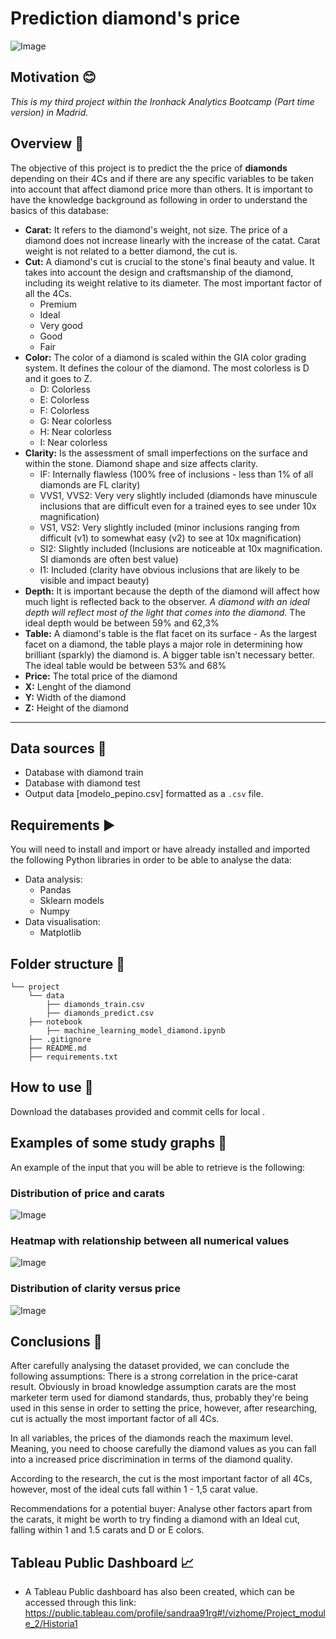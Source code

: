 # Prediction diamond's price
![Image](https://user-images.githubusercontent.com/63467553/93368573-74dd0200-f84e-11ea-85f2-34e28a98e3b6.png)


## Motivation :blush:
*This is my third project within the Ironhack Analytics Bootcamp (Part time version) in Madrid.*

## Overview :gem:
The objective of this project is to predict the the price of **diamonds** depending on their 4Cs and if there are any specific variables to be taken into account that affect diamond price more than others. It is important to have the knowledge background as following in order to understand the basics of this database:

- **Carat:** It refers to the diamond's weight, not size. The price of a diamond does not increase linearly with the increase of the catat. Carat weight is not related to a better diamond, the cut is. 
- **Cut:** A diamond's cut is crucial to the stone's final beauty and value. It takes into account the design and craftsmanship of the diamond, including its weight relative to its diameter. The most important factor of all the 4Cs.
    - Premium
    - Ideal
    - Very good
    - Good
    - Fair
- **Color:** The color of a diamond is scaled within the GIA color grading system. It defines the colour of the diamond. The most colorless is D and it goes to Z. 
    - D: Colorless
    - E: Colorless
    - F: Colorless
    - G: Near colorless
    - H: Near colorless
    - I: Near colorless
- **Clarity:** Is the assessment of small imperfections on the surface and within the stone. Diamond shape and size affects clarity. 
    - IF: Internally flawless (100% free of inclusions - less than 1% of all diamonds are FL clarity)
    - VVS1, VVS2: Very very slightly included (diamonds have minuscule inclusions that are difficult even for a trained eyes to see under 10x magnification)
    - VS1, VS2: Very slightly included (minor inclusions ranging from difficult (v1) to somewhat easy (v2) to see at 10x magnification)
    - SI2: Slightly included (Inclusions are noticeable at 10x magnification. SI diamonds are often best value)
    - I1: Included (clarity have obvious inclusions that are likely to be visible and impact beauty)
- **Depth:** It is important because the depth of the diamond will affect how much light is reflected back to the observer. *A diamond with an ideal depth will reflect most of the light that comes into the diamond.* The ideal depth would be between 59% and 62,3%
- **Table:** A diamond's table is the flat facet on its surface - As the largest facet on a diamond, the table plays a major role in determining how brilliant (sparkly) the diamond is. A bigger table isn't necessary better. The ideal table would be between 53% and 68%
- **Price:** The total price of the diamond
- **X:** Lenght of the diamond
- **Y:** Width of the diamond
- **Z:** Height of the diamond

---

## Data sources :scroll:
 - Database with diamond train
 - Database with diamond test
 - Output data [modelo_pepino.csv] formatted as a `.csv` file.

## Requirements :arrow_forward:

You will need to install and import or have already installed and imported the following Python libraries in order to be able to analyse the data:
- Data analysis:
    - Pandas
    - Sklearn models
    - Numpy
- Data visualisation:
    - Matplotlib
    
## Folder structure :open_file_folder:
```
└── project   
    └── data
        ├── diamonds_train.csv
        ├── diamonds_predict.csv
    ├── notebook
        ├── machine_learning_model_diamond.ipynb
    ├── .gitignore
    ├── README.md
    ├── requirements.txt
```

## How to use :electric_plug:
Download the databases provided and commit cells for local . 

## Examples of some study graphs :tada:
An example of the input that you will be able to retrieve is the following:

### Distribution of price and carats

![Image](https://user-images.githubusercontent.com/63467553/88977832-d9ec9080-d2be-11ea-9963-a635d711343a.png)

### Heatmap with relationship between all numerical values

![Image](https://user-images.githubusercontent.com/63467553/88977835-da852700-d2be-11ea-96d4-24e1813e5ae8.png)

### Distribution of clarity versus price

![Image](https://user-images.githubusercontent.com/63467553/88977837-db1dbd80-d2be-11ea-91f0-6afdef1c551f.png)


## Conclusions :pushpin:
After carefully analysing the dataset provided, we can conclude the following assumptions:
There is a strong correlation in the price-carat result. Obviously in broad knowledge assumption carats are the most marketer term used for diamond standards, thus, probably they're being used in this sense in order to setting the price, however, after researching, cut is actually the most important factor of all 4Cs.

In all variables, the prices of the diamonds reach the maximum level. Meaning, you need to choose carefully the diamond values as you can fall into a increased price discrimination in terms of the diamond quality.

According to the research, the cut is the most important factor of all 4Cs, however, most of the ideal cuts fall within 1 - 1,5 carat value.

Recommendations for a potential buyer:
Analyse other factors apart from the carats, it might be worth to try finding a diamond with an Ideal cut, falling within 1 and 1.5 carats and D or E colors.

## Tableau Public Dashboard :chart_with_upwards_trend:
- A Tableau Public dashboard has also been created, which can be accessed through this link: https://public.tableau.com/profile/sandraa91rg#!/vizhome/Project_module_2/Historia1
